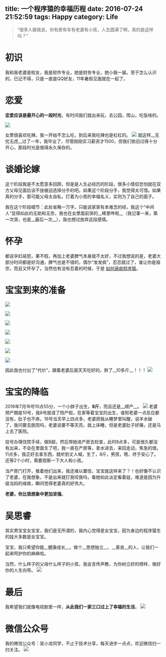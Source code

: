 title: 一个程序猿的幸福历程
date: 2016-07-24 21:52:59
tags: Happy
category: Life
---
> “很多人跟我说，你有房有车有老婆有小孩，人生圆满了啊，真的是这样吗？”

# 初识

我和我老婆是校友，我是软件专业，她是财务专业，她小我一届。至于怎么认识的，已记不得，只是一直是QQ好友，11年暑假见面就在一起了。


# 恋爱

__恋爱应该是最开心的一段时光__，有时间我们就出来玩，去公园，爬山，吃饭啥的。
<!--more-->
![](http://7q5c2h.com1.z0.glb.clouddn.com/myHappyWay1.png?watermark/2/text/5ZC05bCP6b6Z5ZCM5a24/font/5qW35L2T/fontsize/500/fill/I0VGRUZFRg==/dissolve/100/gravity/SouthEast/dx/10/dy/10)

女票很喜欢吃辣，我一开始不怎么吃，到后来我吃辣也是杠杠的。
![](http://7q5c2h.com1.z0.glb.clouddn.com/myHappyWay2.jpg?watermark/2/text/5ZC05bCP6b6Z5ZCM5a24/font/5qW35L2T/fontsize/500/fill/I0VGRUZFRg==/dissolve/100/gravity/SouthEast/dx/10/dy/10)
就这样__无忧无虑__过了一年，我毕业了，尽管刚刚实习薪资才1500，但我们依旧过得十分开心，那段时光是值得永久保存的。

# 谈婚论嫁

这个阶段我是不太愿意多回顾，但是是人生必经历的阶段，很多小情侣恐怕就在双方父母见面后谈不拢被迫选择分手的吧。如果这个阶段分手，我觉得太可惜。如果真的分手，那可能父母太自私，打着为小孩的幸福名义，实则为了自己的面子。

我在这个阶段细节：此处省略一万字。只能说家家有本难念的经，我这个“中间人”显得如此的无助和无奈，我也在女票面前哭的__稀里哗啦__（我记事一来，第一次哭，也是__最后一次__），我也想过放弃这段感情。

# 怀孕

都说孕妇易怒，果不假，再加上老婆脾气本身就不太好，不过我想说的是，老婆大部分时间都是好沟通，脾气也是不错的，偶尔“发发疯”，忍忍就过了，谁让你是祖宗，而且又怀孕了。当然也有没有忍着的时候，于是 [如何逼疯程序猿](http://mp.weixin.qq.com/s?__biz=MzI4MzE2MTQ5Mw==&mid=2649752167&idx=1&sn=b607fb63d412f9cbccbb247c7c8d82da&scene=21#wechat_redirect)。

# 宝宝到来的准备
![](http://7q5c2h.com1.z0.glb.clouddn.com/myHappyWay4.JPG?watermark/2/text/5ZC05bCP6b6Z5ZCM5a24/font/5qW35L2T/fontsize/500/fill/I0VGRUZFRg==/dissolve/100/gravity/SouthEast/dx/10/dy/10)

![](http://7q5c2h.com1.z0.glb.clouddn.com/myHappyWay5.JPG?watermark/2/text/5ZC05bCP6b6Z5ZCM5a24/font/5qW35L2T/fontsize/500/fill/I0VGRUZFRg==/dissolve/100/gravity/SouthEast/dx/10/dy/10)

![](http://7q5c2h.com1.z0.glb.clouddn.com/myHappyWay6.JPG?watermark/2/text/5ZC05bCP6b6Z5ZCM5a24/font/5qW35L2T/fontsize/500/fill/I0VGRUZFRg==/dissolve/100/gravity/SouthEast/dx/10/dy/10)

![](http://7q5c2h.com1.z0.glb.clouddn.com/myHappyWay7.JPG?watermark/2/text/5ZC05bCP6b6Z5ZCM5a24/font/5qW35L2T/fontsize/500/fill/I0VGRUZFRg==/dissolve/100/gravity/SouthEast/dx/10/dy/10)

![](http://7q5c2h.com1.z0.glb.clouddn.com/myHappyWay9.JPG?watermark/2/text/5ZC05bCP6b6Z5ZCM5a24/font/5qW35L2T/fontsize/500/fill/I0VGRUZFRg==/dissolve/100/gravity/SouthEast/dx/10/dy/10)

![](http://7q5c2h.com1.z0.glb.clouddn.com/myHappyWay10.JPG?watermark/2/text/5ZC05bCP6b6Z5ZCM5a24/font/5qW35L2T/fontsize/500/fill/I0VGRUZFRg==/dissolve/100/gravity/SouthEast/dx/10/dy/10)

![](http://7q5c2h.com1.z0.glb.clouddn.com/myHappyWay11.JPG?watermark/2/text/5ZC05bCP6b6Z5ZCM5a24/font/5qW35L2T/fontsize/500/fill/I0VGRUZFRg==/dissolve/100/gravity/SouthEast/dx/10/dy/10)


因此我也付出了“代价”，跟着老婆后面天天吃好的，胖了__10多斤__！！！
![](http://7q5c2h.com1.z0.glb.clouddn.com/myHappyWay12.JPG?watermark/2/text/5ZC05bCP6b6Z5ZCM5a24/font/5qW35L2T/fontsize/500/fill/I0VGRUZFRg==/dissolve/100/gravity/SouthEast/dx/10/dy/10)

# 宝宝的降临

2016年7月16号10点55分，一个小胖子出生，__8斤__，而且还是__顺产__。
![](http://7q5c2h.com1.z0.glb.clouddn.com/myHappyWay8.JPG?watermark/2/text/5ZC05bCP6b6Z5ZCM5a24/font/5qW35L2T/fontsize/500/fill/I0VGRUZFRg==/dissolve/100/gravity/SouthEast/dx/10/dy/10)
老婆预产期是10号，我8号就请了陪产假，在家等着宝宝的出生，谁知老婆一点反应都没有，肚子也不疼。16号当天早上四点多，老婆把我从睡梦里叫醒，说羊水破了，我问要去医院吗，老婆说要不等天亮，就上床睡，但是老婆肚子好痛，还是马上去了医院。

挂号办理住院手续，做B超，然后带她进产房去检查，此时8点多，可是很久都没有出来，不会在里面生了吧，我一直在产房等，拿水进去，来回走动，焦急的很。11点多，我正好去拿东西，就听到丈人喊，生了，8斤，男孩，嗯，终于安心了。还等2个小时，需要观察一下大人和小孩。

当产房门打开，推着他们出来，我还难以置信，宝宝就这样来了？！也好像不认识了老婆，在我想象，不是出来就打我咬我吗，看她如此淡定看着娃，难道是因为升级当妈的缘故，瞬间觉得老婆真的好伟大。

__老婆，你比我想象中更加坚强__。

# 吴思睿

其实男宝宝女宝宝，我们是无所谓的，我内心觉得是女宝宝，因为身边的程序猿生的娃大多数是女宝宝。

宝宝，我只希望你能__健康成长__，做个__思想独立__、__善良__的人，让我们一起来呵护你的麻麻哈。

当然，什么样子的父母什么样子的小孩，我会言传声教，为你树立好的榜样，做好你的人生向导。
![](http://7q5c2h.com1.z0.glb.clouddn.com/myHappyWay13.JPG?watermark/2/text/5ZC05bCP6b6Z5ZCM5a24/font/5qW35L2T/fontsize/500/fill/I0VGRUZFRg==/dissolve/100/gravity/SouthEast/dx/10/dy/10)

# 最后

我希望我们就像电视剧里一样，__从此我们一家三口过上了幸福的生活__。
![](http://7q5c2h.com1.z0.glb.clouddn.com/myHappyWay3.jpg?watermark/2/text/5ZC05bCP6b6Z5ZCM5a24/font/5qW35L2T/fontsize/500/fill/I0VGRUZFRg==/dissolve/100/gravity/SouthEast/dx/10/dy/10)

# 微信公众号
我的微信公众号：吴小龙同学，不止于技术分享，每天进步一点点，欢迎微信扫一扫关注。
![](http://7q5c2h.com1.z0.glb.clouddn.com/qrcode_wuxiaolong.jpg)
